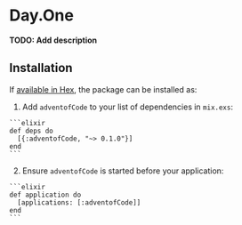 # Day.One

**TODO: Add description**

## Installation

If [available in Hex](https://hex.pm/docs/publish), the package can be installed as:

  1. Add `adventofCode` to your list of dependencies in `mix.exs`:

    ```elixir
    def deps do
      [{:adventofCode, "~> 0.1.0"}]
    end
    ```

  2. Ensure `adventofCode` is started before your application:

    ```elixir
    def application do
      [applications: [:adventofCode]]
    end
    ```

